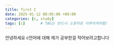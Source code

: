```yaml
---
title: first C
date: 2025-01-12 08:05:00 +09:00
categories: [c, study]
tags: [c]		# TAG는 반드시 소문자로 이루어져야함!
---
```


안녕하세요 c언어에 대해 제가 공부한걸 적어보려고합니다
